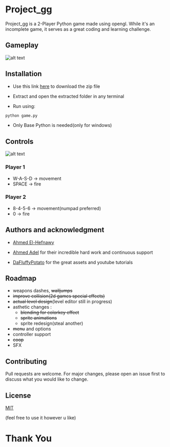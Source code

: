 # Project_gg

Project_gg is a 2-Player Python game made using opengl. While it's an incomplete game, it serves as a great coding and learning challenge.

## Gameplay
![alt text](https://media.giphy.com/media/v1.Y2lkPTc5MGI3NjExaWcycHRrcmgxZHNnZjZ1bXhkbmFqbWwwenk4MHRhMjV1dDZscjBwYiZlcD12MV9pbnRlcm5hbF9naWZfYnlfaWQmY3Q9Zw/HXDHrLjbrw5SzBVg04/giphy.gif)
## Installation

 - Use this link [here](https://github.com/AymanOHM/project_gg/archive/refs/heads/main.zip) to download the zip file

- Extract and open the extracted folder in any terminal

- Run using:
```bash
python game.py
```
- Only Base Python is needed(only for windows)
## Controls
![alt text](https://media.giphy.com/media/v1.Y2lkPTc5MGI3NjExanltcWVxcHA3ZGlubmkzNGIxY2QwMXZmdTAxOG15eXM2dWN0YnA1eSZlcD12MV9pbnRlcm5hbF9naWZfYnlfaWQmY3Q9cw/RQYXQB9nuLKXE7jU9I/giphy.gif)
### Player 1
- W-A-S-D -> movement
- SPACE -> fire

### Player 2
- 8-4-5-6 -> movement(numpad preferred)
- 0 -> fire

## Authors and acknowledgment
- [Ahmed El-Hefnawy](https://github.com/ahmedamrelhefnawy)
- [Ahmed Adel](https://github.com/ahmeda335)
for their incredible hard work and continuous support


- [DaFluffyPotato](https://github.com/DaFluffyPotato)
for the great assets and youtube tutorials

## Roadmap
- weapons dashes, ~~walljumps~~
- ~~improve collision(2d games special effects)~~
- ~~actual level design~~(level editor still in progress)
- asthetic changes :
  - ~~blending for colorkey effect~~
  - ~~sprite animations~~
  - sprite redesign(steal another)
- ~~menu~~ and options
- controller support
- ~~coop~~
- SFX

## Contributing

Pull requests are welcome. For major changes, please open an issue first
to discuss what you would like to change.


## License

[MIT](https://choosealicense.com/licenses/mit/)

(feel free to use it however u like)
# Thank You